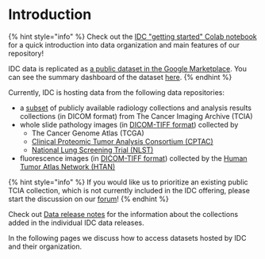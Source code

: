 # Introduction

{% hint style="info" %}
Check out the [IDC "getting started" Colab notebook](https://github.com/ImagingDataCommons/IDC-Examples/blob/master/notebooks/getting\_started.ipynb) for a quick introduction into data organization and main features of our repository!

IDC data is replicated as [a public dataset in the Google Marketplace](https://console.cloud.google.com/marketplace/product/bigquery-public-data/nci-idc-data). You can see the summary dashboard of the dataset [here](https://datastudio.google.com/u/0/reporting/04cf5976-4ea0-4fee-a749-8bfd162f2e87).
{% endhint %}

Currently, IDC is hosting data from the following data repositories:

* a [subset](https://portal.imaging.datacommons.cancer.gov/collections/) of publicly available radiology collections and analysis results collections (in DICOM format) from The Cancer Imaging Archive (TCIA)
* whole slide pathology images (in [DICOM-TIFF format](../dicom/dicom-tiff-dual-personality-files.md)) collected by&#x20;
  * The Cancer Genome Atlas (TCGA)
  * [Clinical Proteomic Tumor Analysis Consortium (CPTAC)](https://proteomics.cancer.gov/programs/cptac)
  * [National Lung Screening Trial (NLST) ](https://www.cancer.gov/types/lung/research/nlst)
* fluorescence images (in [DICOM-TIFF format](../dicom/dicom-tiff-dual-personality-files.md)) collected by the [Human Tumor Atlas Network (HTAN)](https://humantumoratlas.org/)

{% hint style="info" %}
If you would like us to prioritize an existing public TCIA collection, which is not currently included in the IDC offering, please start the discussion on our [forum](https://discourse.canceridc.dev/c/data/8)!
{% endhint %}

Check out [Data release notes](data-release-notes.md) for the information about the collections added in the individual IDC data releases.

In the following pages we discuss how to access datasets hosted by IDC and their organization.
